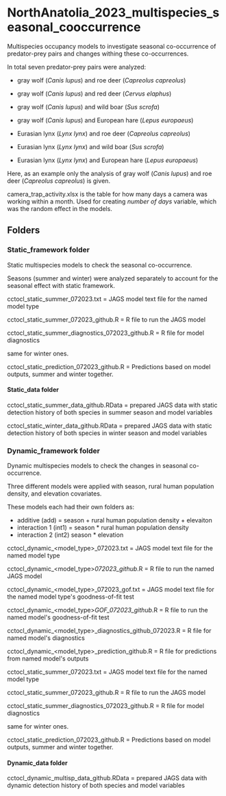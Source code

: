 # NorthAnatolia_2023_multispecies_seasonal_cooccurrence
Multispecies occupancy models to investigate seasonal co-occurrence of predator-prey pairs and changes withing these co-occurrences.


In total seven predator-prey pairs were analyzed: 
- gray wolf (_Canis lupus_) and roe deer (_Capreolus capreolus_)
- gray wolf (_Canis lupus_) and red deer (_Cervus elaphus_)
- gray wolf (_Canis lupus_) and wild boar (_Sus scrofa_)
- gray wolf (_Canis lupus_) and European hare (_Lepus europaeus_)

- Eurasian lynx (_Lynx lynx_) and roe deer (_Capreolus capreolus_)
- Eurasian lynx (_Lynx lynx_) and wild boar (_Sus scrofa_)
- Eurasian lynx (_Lynx lynx_) and European hare (_Lepus europaeus_)

Here, as an example only the analysis of gray wolf (_Canis lupus_) and roe deer (_Capreolus capreolus_) is given. 

camera_trap_activity.xlsx is the table for how many days a camera was working within a month. Used for creating _number of days_ variable, which was the random effect in the models.

## Folders

### Static_framework folder

Static multispecies models to check the seasonal co-occurrence.

Seasons (summer and winter) were analyzed separately to account for the seasonal effect with static framework.

cctocl_static_summer_072023.txt = JAGS model text file for the named model type

cctocl_static_summer_072023_github.R = R file to run the JAGS model

cctocl_static_summer_diagnostics_072023_github.R = R file for model diagnostics

same for winter ones.

cctocl_static_prediction_072023_github.R = Predictions based on model outputs, summer and winter together.

#### Static_data folder

cctocl_static_summer_data_github.RData = prepared JAGS data with static detection history of both species in summer season and model variables

cctocl_static_winter_data_github.RData = prepared JAGS data with static detection history of both species in winter season and model variables

### Dynamic_framework folder

Dynamic multispecies models to check the changes in seasonal co-occurrence.

Three different models were applied with season, rural human population density, and elevation covariates.

These models each had their own folders as:
- additive (add) = season + rural human population density + elevaiton
- interaction 1 (int1) = season * rural human population density
- interaction 2 (int2) season * elevation

cctocl_dynamic_<model_type>_072023.txt = JAGS model text file for the named model type

cctocl_dynamic_<model_type>_072023_github_.R = R file to run the named JAGS model

cctocl_dynamic_<model_type>_072023_gof.txt = JAGS model text file for the named model type's goodness-of-fit test

cctocl_dynamic_<model_type>_GOF_072023_github_.R = R file to run the named model's goodness-of-fit test

cctocl_dynamic_<model_type>_diagnostics_github_072023.R = R file for named model's diagnostics

cctocl_dynamic_<model_type>_prediction_github.R = R file for predictions from named model's outputs


cctocl_static_summer_072023.txt = JAGS model text file for the named model type

cctocl_static_summer_072023_github.R = R file to run the JAGS model

cctocl_static_summer_diagnostics_072023_github.R = R file for model diagnostics

same for winter ones.

cctocl_static_prediction_072023_github.R = Predictions based on model outputs, summer and winter together.

#### Dynamic_data folder

cctocl_dynamic_multisp_data_github.RData = prepared JAGS data with dynamic detection history of both species and model variables

